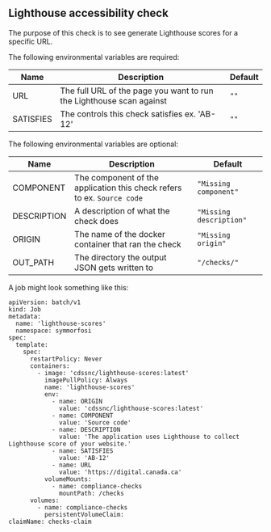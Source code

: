 ## Lighthouse accessibility check

The purpose of this check is to see generate Lighthouse scores for a specific URL.

The following environmental variables are required:

| Name      | Description                                                          | Default |
| --------- | -------------------------------------------------------------------- | ------- |
| URL       | The full URL of the page you want to run the Lighthouse scan against | `""`    |
| SATISFIES | The controls this check satisfies ex. 'AB-12'                        | `""`    |

The following environmental variables are optional:

| Name        | Description                                                             | Default                 |
| ----------- | ----------------------------------------------------------------------- | ----------------------- |
| COMPONENT   | The component of the application this check refers to ex. `Source code` | `"Missing component"`   |
| DESCRIPTION | A description of what the check does                                    | `"Missing description"` |
| ORIGIN      | The name of the docker container that ran the check                     | `"Missing origin"`      |
| OUT_PATH    | The directory the output JSON gets written to                           | `"/checks/"`            |

A job might look something like this:

```
apiVersion: batch/v1
kind: Job
metadata:
  name: 'lighthouse-scores'
  namespace: symmorfosi
spec:
  template:
    spec:
      restartPolicy: Never
      containers:
        - image: 'cdssnc/lighthouse-scores:latest'
          imagePullPolicy: Always
          name: 'lighthouse-scores'
          env:
            - name: ORIGIN
              value: 'cdssnc/lighthouse-scores:latest'
            - name: COMPONENT
              value: 'Source code'
            - name: DESCRIPTION
              value: 'The application uses Lighthouse to collect Lighthouse score of your website.'
            - name: SATISFIES
              value: 'AB-12'
            - name: URL
              value: 'https://digital.canada.ca'
          volumeMounts:
            - name: compliance-checks
              mountPath: /checks
      volumes:
        - name: compliance-checks
          persistentVolumeClaim:
claimName: checks-claim
```
